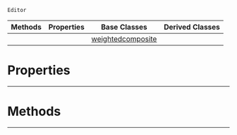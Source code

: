  `Editor`

|Methods|Properties|Base Classes|Derived Classes|
|---|---|---|---|
| | |[weightedcomposite](weightedcomposite.md)| |


 #  Properties


---  
 #  Methods


---  
 

 